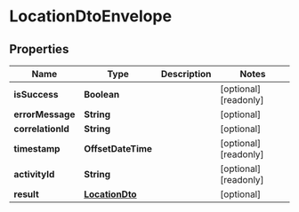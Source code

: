 

# LocationDtoEnvelope


## Properties

| Name | Type | Description | Notes |
|------------ | ------------- | ------------- | -------------|
|**isSuccess** | **Boolean** |  |  [optional] [readonly] |
|**errorMessage** | **String** |  |  [optional] |
|**correlationId** | **String** |  |  [optional] |
|**timestamp** | **OffsetDateTime** |  |  [optional] [readonly] |
|**activityId** | **String** |  |  [optional] [readonly] |
|**result** | [**LocationDto**](LocationDto.md) |  |  [optional] |



